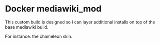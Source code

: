 # Docker mediawiki_mod

This custom build is designed so I can layer additional installs on top of the 
base mediawiki build.

For instance: the chameleon skin.
